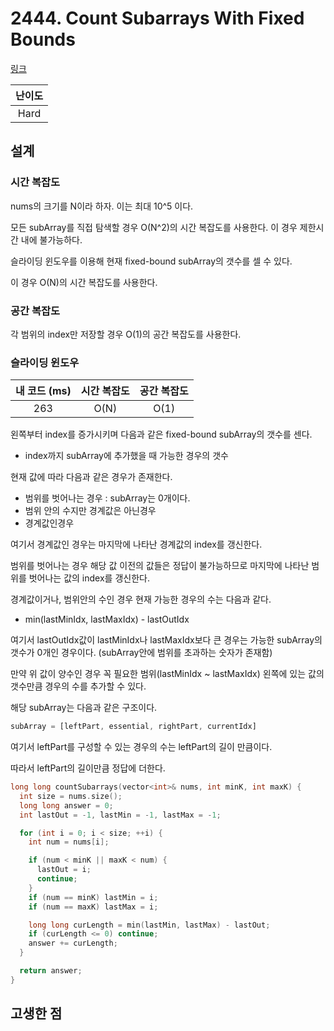 # 2444. Count Subarrays With Fixed Bounds

[링크](https://leetcode.com/problems/count-subarrays-with-fixed-bounds/)

| 난이도 |
| :----: |
|  Hard  |

## 설계

### 시간 복잡도

nums의 크기를 N이라 하자. 이는 최대 10^5 이다.

모든 subArray를 직접 탐색할 경우 O(N^2)의 시간 복잡도를 사용한다. 이 경우 제한시간 내에 불가능하다.

슬라이딩 윈도우를 이용해 현재 fixed-bound subArray의 갯수를 셀 수 있다.

이 경우 O(N)의 시간 복잡도를 사용한다.

### 공간 복잡도

각 범위의 index만 저장할 경우 O(1)의 공간 복잡도를 사용한다.

### 슬라이딩 윈도우

| 내 코드 (ms) | 시간 복잡도 | 공간 복잡도 |
| :----------: | :---------: | :---------: |
|     263      |    O(N)     |    O(1)     |

왼쪽부터 index를 증가시키며 다음과 같은 fixed-bound subArray의 갯수를 센다.

- index까지 subArray에 추가했을 때 가능한 경우의 갯수

현재 값에 따라 다음과 같은 경우가 존재한다.

- 범위를 벗어나는 경우 : subArray는 0개이다.
- 범위 안의 수지만 경계값은 아닌경우
- 경계값인경우

여기서 경계값인 경우는 마지막에 나타난 경계값의 index를 갱신한다.

범위를 벗어나는 경우 해당 값 이전의 값들은 정답이 불가능하므로 마지막에 나타난 범위를 벗어나는 값의 index를 갱신한다.

경계값이거나, 범위안의 수인 경우 현재 가능한 경우의 수는 다음과 같다.

- min(lastMinIdx, lastMaxIdx) - lastOutIdx

여기서 lastOutIdx값이 lastMinIdx나 lastMaxIdx보다 큰 경우는 가능한 subArray의 갯수가 0개인 경우이다. (subArray안에 범위를 초과하는 숫자가 존재함)

만약 위 값이 양수인 경우 꼭 필요한 범위(lastMinIdx ~ lastMaxIdx) 왼쪽에 있는 값의 갯수만큼 경우의 수를 추가할 수 있다.

해당 subArray는 다음과 같은 구조이다.

```javascript
subArray = [leftPart, essential, rightPart, currentIdx]
```

여기서 leftPart를 구성할 수 있는 경우의 수는 leftPart의 길이 만큼이다.

따라서 leftPart의 길이만큼 정답에 더한다.

```cpp
long long countSubarrays(vector<int>& nums, int minK, int maxK) {
  int size = nums.size();
  long long answer = 0;
  int lastOut = -1, lastMin = -1, lastMax = -1;

  for (int i = 0; i < size; ++i) {
    int num = nums[i];

    if (num < minK || maxK < num) {
      lastOut = i;
      continue;
    }
    if (num == minK) lastMin = i;
    if (num == maxK) lastMax = i;

    long long curLength = min(lastMin, lastMax) - lastOut;
    if (curLength <= 0) continue;
    answer += curLength;
  }

  return answer;
}
```

## 고생한 점
